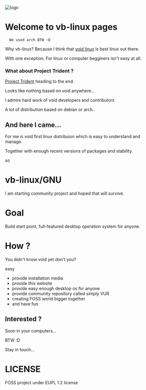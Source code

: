 ![logo](/assets)
# Welcome to **vb**-**linux** pages
      We used arch BTW :D

Why vb-linux? Because I think that [void linux](https://voidlinux.org/) is best linux out there.

With one exception. For linux or computer begginers isn't easy at all.

### What about Project Trident ?

[Project Trident](https://project-trident.org) heading to the end.

Looks like nothing based on void anywhere...

I admire hard work of void developers and contributors

A lot of distribution based on debian or arch..

## And here I came...

For me is void first linux distribuion which is easy to understand and manage.

Together with enough recent versions of packages and stability.

so

# **vb-linux/GNU**

I am starting community project and hoped that will survive.

# Goal

Build start point, full-featured desktop operation system for anyone.

# How ?

You didn't know void yet don't you?

easy

- provide installation media
- provide this website
- provide easy enough desktop os for anyone
- provide community repository called simply VUR
- creating FOSS world bigger together
- and have fun

## Interested ?

Soon in your computers...

 BTW :D

Stay in touch...

# LICENSE
FOSS project under EUPL 1.2 license
